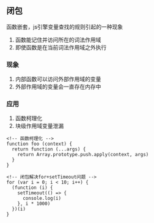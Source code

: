 ## 闭包
函数嵌套，js引擎变量查找的规则引起的一种现象   
1. 函数能记住并访问所在的词法作用域
2. 即使函数是在当前词法作用域之外执行

### 现象
1. 内部函数可以访问外部作用域的变量
2. 外部作用域的变量会一直存在内存中   

### 应用
1. 函数柯理化
2. 块级作用域变量泄漏   

```
<!-- 函数柯理化 -->
function foo (context) {
  return function (...args) {
    return Array.prototype.push.apply(context, args)
  }
}
```

```
<!-- 闭包解决for+setTimeout问题 -->
for (var i = 0; i < 10; i++) {
  (function (i) {
    setTimeout(() => {
      console.log(i)
    }, i * 1000)
  })(i)
}
```


